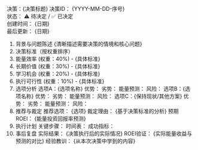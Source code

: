 决策：{决策标题}
决策ID： {YYYY-MM-DD-序号}  
状态： ⚠️ 待决定 / ✅ 已决定  
创建时间： {日期}  
最后更新： {日期}
1. 背景与问题陈述
{清晰描述需要决策的情境和核心问题}
2. 决策标准（按权重排序）
1. 能量效率 (权重：40%) - {具体标准}
2. 长期价值 (权重：30%) - {具体标准}
3. 学习机会 (权重：20%) - {具体标准}
4. 执行可行性 (权重：10%) - {具体标准}
3. 选项分析
选项A：{选项名称}
优势：
劣势：
能量预测：
风险：
选项B：{选项名称}
优势：
劣势：
能量预测：
风险：
选项C：{保持现状/其他方案}
优势：
劣势：
能量预测：
风险：
4. 推荐与裁定
推荐选项： {选项}
裁定理由： {基于决策标准的分析}
预期ROEI： {能量投资回报率预测}
5. 执行计划
关键步骤：
时间表：
成功指标：
6. 事后复盘
实际结果： {决策执行后的实际情况}
ROEI验证： {实际能量收益与预测的对比}
经验教训： {从本次决策中学到的内容}